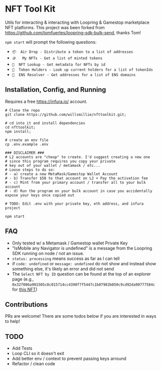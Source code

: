 # NFT Tool Kit

Utils for interacting & interacting with Loopring & Gamestop marketplace NFT platforms.
This project was been forked from https://github.com/tomfuertes/loopring-sdk-bulk-send, thanks Tom!

`npm start` will prompt the following questions:

- `📦  Air Drop - Distribute a token to a list of addresses`
- `🪙   My NFTs - Get a list of minted tokens`
- `🔎  NFT Lookup - Get metadata for NFTs by id`
- `🧩  Token Holders - Look up current holders for a list of tokenIds`
- `👾  ENS Resolver - Get addresses for a list of ENS domains`

## Installation, Config, and Running

Requires a free https://infura.io/ account.

```
# Clone the repo
git clone https://github.com/willsmillie/nfttoolkit.git;

# cd into it and install dependencies
cd nfttoolkit;
npm install;

# create an env file
cp .env.example .env

### DISCLAIMER ###
# L2 accounts are "cheap" to create. I'd suggest creating a new one
# since this program requires you copy your private
# key out of your wallet / metamask / etc...
# Loose steps to do so:
# - a) create a new MetaMask/Gamestop Wallet Account
# - b) Transfer $50 to that account on L2 + Pay the activation fee
# - c) Mint from your primary account / transfer all to your bulk account
# - d) Run the program on your bulk account in case you accidentally expose your keys once copied out

# TODO: Edit .env with your private key, eth address, and infura project

npm start
```

## FAQ

- Only tested w/ a Metamask / Gamestop wallet Private Key
- "IsMobile any Navigator is undefined" is a message from the Loopring SDK running on node / not an issue.
- `status: processing` means success as far as I can tell
- if `code: undefined` or `message: undefined` do not show and instead show something else, it's likely an error and did not send
- The `Select NFT by ID` question can be found at the top of an explorer page (e.g., `0x32f006a901505c8c015714cc4390f7f5447c1b07983b050c9cd92da90777584c` for [this NFT](https://explorer.loopring.io/nft/0xb6a1df588d2cb521030a5269d42a9c34f1ecaeab-0-0x92f7c57650b6dae91b8a8d73b1fb90f70b39358e-0x32f006a901505c8c015714cc4390f7f5447c1b07983b050c9cd92da90777584c-10))

## Contributions

PRs are welcome! There are some todos below if you are interested in ways to help!

## TODO

- Add Tests
- Loop CLI so it doesn't exit
- Add better env / context to prevent passing keys arround
- Refactor / clean code
